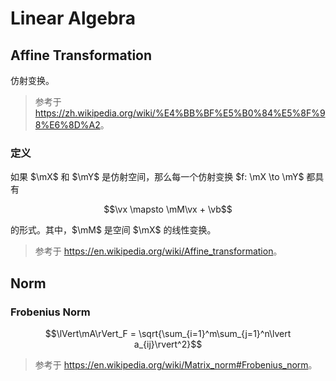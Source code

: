 # Linear Algebra

## Affine Transformation

仿射变换。

> 参考于 <https://zh.wikipedia.org/wiki/%E4%BB%BF%E5%B0%84%E5%8F%98%E6%8D%A2>。

### 定义

如果 $\mX$ 和 $\mY$ 是仿射空间，那么每一个仿射变换 $f: \mX \to \mY$ 都具有

$$\vx \mapsto \mM\vx + \vb$$

的形式。其中，$\mM$ 是空间 $\mX$ 的线性变换。

> 参考于 <https://en.wikipedia.org/wiki/Affine_transformation>。

## Norm

### Frobenius Norm

$$\lVert\mA\rVert_F = \sqrt{\sum_{i=1}^m\sum_{j=1}^n\lvert a_{ij}\rvert^2}$$

> 参考于 <https://en.wikipedia.org/wiki/Matrix_norm#Frobenius_norm>。
